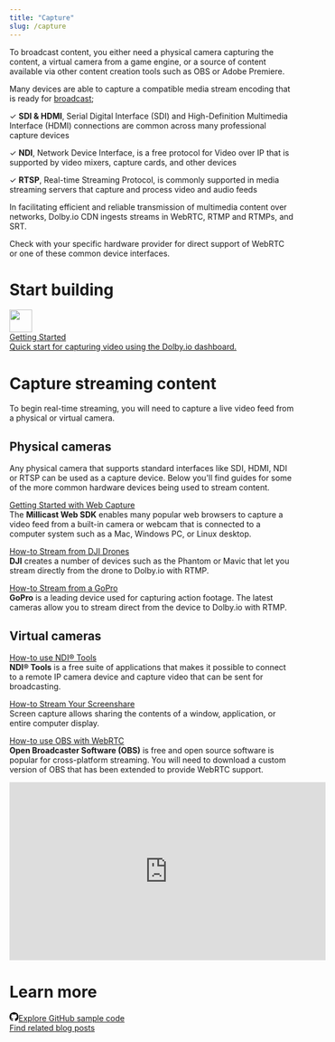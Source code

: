 ```yaml
---
title: "Capture"
slug: /capture
---
```

To broadcast content, you either need a physical camera capturing the content, a virtual camera from a game engine, or a source of content available via other content creation tools such as OBS or Adobe Premiere.

Many devices are able to capture a compatible media stream encoding that is ready for [broadcast](/millicast/broadcast/index.mdx);

<div style={{marginLeft: "20px"}}>

✓ **SDI & HDMI**, Serial Digital Interface (SDI) and High-Definition Multimedia Interface (HDMI) connections are common across many professional capture devices

✓ **NDI**, Network Device Interface, is a free protocol for Video over IP that is supported by video mixers, capture cards, and other devices

✓ **RTSP**, Real-time Streaming Protocol, is commonly supported in media streaming servers that capture and process video and audio feeds

In facilitating efficient and reliable transmission of multimedia content over networks, Dolby.io CDN ingests streams in WebRTC, RTMP and RTMPs, and SRT. 

</div>

Check with your specific hardware provider for direct support of WebRTC or one of these common device interfaces.

# Start building

<div class="dolbyio-cards-container" style={{width: "50%"}}>
  
  <a class="dolbyio-card dolbyio-card-1" href="/streaming-apis/docs/getting-started">
    <div class="dolbyio-card-image">
      <img width="40px" class="dolbyio-card-svg-icon" src="https://files.readme.io/dde6508-GettingStarted-default.svg"/>
    </div>
    <div class="dolbyio-card-header">Getting Started</div>
    <div class="dolbyio-card-description">
      Quick start for capturing video using the Dolby.io dashboard.
    </div>
  </a>
  
</div>




# Capture streaming content

To begin real-time streaming, you will need to capture a live video feed from a physical or virtual camera.

## Physical cameras

Any physical camera that supports standard interfaces like SDI, HDMI, NDI or RTSP can be used as a capture device. Below you'll find guides for some of the more common hardware devices being used to stream content. 

[Getting Started with Web Capture](/millicast/getting-started/introduction-to-streaming-apis.md)  
The **Millicast Web SDK** enables many popular web browsers to capture a video feed from a built-in camera or webcam that is connected to a computer system such as a Mac, Windows PC, or Linux desktop.

[How-to Stream from DJI Drones](/millicast/capture/live-streaming-from-drones-rtmp.md)  
**DJI** creates a number of devices such as the Phantom or Mavic that let you stream directly from the drone to Dolby.io with RTMP.

[How-to Stream from a GoPro](/millicast/capture/action-cameras.md)  
**GoPro** is a leading device used for capturing action footage. The latest cameras allow you to stream direct from the device to Dolby.io with RTMP.

## Virtual cameras

[How-to use NDI® Tools](/millicast/broadcast/using-ndi.md)  
**NDI® Tools** is a free suite of applications that makes it possible to connect to a remote IP camera device and capture video that can be sent for broadcasting.

[How-to Stream Your Screenshare](/millicast/capture/screensharing.md)  
Screen capture allows sharing the contents of a window, application, or entire computer display.

[How-to use OBS with WebRTC](/millicast/software-encoders/using-obs.md)  
**Open Broadcaster Software (OBS)** is free and open source software is popular for cross-platform streaming. You will need to download a custom version of OBS that has been extended to provide WebRTC support.

<div style={{display: "flex", justifycontent: "center", alignitems: "center"}}>
	<iframe width="560" height="315" src="https://www.youtube.com/embed/jUP4vyzbu5Y" title="YouTube video player" frameborder="0" allow="accelerometer; autoplay; clipboard-write; encrypted-media; gyroscope; picture-in-picture; web-share" allowfullscreen></iframe>
</div>



# Learn more

<div>
  <div class="small-text-only-btn-container">
    <a class="small-text-only-btn" href="https://github.com/orgs/dolbyio-samples/repositories?q=capture">
      <div class="model-card"><svg viewBox="0 0 16 16" width="16" height="16" class="octicon octicon-mark-github" aria-hidden="true"><path fill-rule="evenodd" d="M8 0C3.58 0 0 3.58 0 8c0 3.54 2.29 6.53 5.47 7.59.4.07.55-.17.55-.38 0-.19-.01-.82-.01-1.49-2.01.37-2.53-.49-2.69-.94-.09-.23-.48-.94-.82-1.13-.28-.15-.68-.52-.01-.53.63-.01 1.08.58 1.23.82.72 1.21 1.87.87 2.33.66.07-.52.28-.87.51-1.07-1.78-.2-3.64-.89-3.64-3.95 0-.87.31-1.59.82-2.15-.08-.2-.36-1.02.08-2.12 0 0 .67-.21 2.2.82.64-.18 1.32-.27 2-.27.68 0 1.36.09 2 .27 1.53-1.04 2.2-.82 2.2-.82.44 1.1.16 1.92.08 2.12.51.56.82 1.27.82 2.15 0 3.07-1.87 3.75-3.65 3.95.29.25.54.73.54 1.48 0 1.07-.01 1.93-.01 2.2 0 .21.15.46.55.38A8.013 8.013 0 0016 8c0-4.42-3.58-8-8-8z"></path></svg>Explore GitHub sample code</div>
    </a>    
    <a class="small-text-only-btn" href="https://dolby.io/blog/tag/capture/">
      <div class="model-card">Find related blog posts</div>
    </a>
  </div>
</div>








